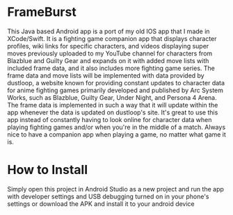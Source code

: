 # FrameBurst
This Java based Android app is a port of my old IOS app that I made in XCode/Swift. It is a fighting game companion app that displays character profiles, wiki links for specific characters, and videos displaying super moves previously uploaded to my YouTube channel for characters from Blazblue and Guilty Gear and expands on it with added move lists with included frame data, and it also includes more fighting game series. The frame data and move lists will be implemented with data provided by dustloop, a website known for providing constant updates to character data for anime fighting games primarily developed and published by Arc System Works, such as Blazblue, Guilty Gear, Under Night, and Persona 4 Arena. The frame data is implemented in such a way that it will update within the app whenever the data is updated on dustloop's site. It's great to use this app instead of constantly having to look online for character data when playing fighting games and/or when you're in the middle of a match. Always nice to have a companion app when playing a game, no matter what game it is.


# How to Install
Simply open this project in Android Studio as a new project and run the app with developer settings and USB debugging turned on in your phone's settings or download the APK and install it to your android device


